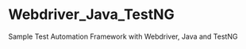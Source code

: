 Webdriver_Java_TestNG
=====================

Sample Test Automation Framework with Webdriver, Java and TestNG
